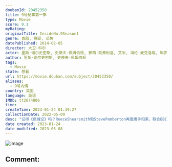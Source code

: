 ```yaml
---
doubanId: 20452350
title: 9号秘事第一季
type: Movie
score: 9.1
myRating: 
originalTitle: InsideNo.9Season1
genre: 喜剧, 悬疑, 恐怖
datePublished: 2014-02-05
director: 大卫·科尔
actor: 里斯·谢尔史密斯, 史蒂夫·佩姆伯顿, 萝西·凯弗利洛, 艾米, 海伦·麦克洛瑞, 琳赛·马歇尔, 杰玛·阿特登, 亚当·迪康, 塔姆辛·格雷格, 康勒斯·希尔, 凯瑟琳·帕金森, 安妮·雷德, 朱利安·林希德, 苏菲·汤普森, 提摩西·韦斯特, 本·威尔邦德, 马克·伍顿, 安娜·钱斯勒, 奥娜·卓别林, 露西·哈钦森, 丹尼斯·劳森, 奥菲利亚·拉维邦德, 布鲁斯·麦克金伦, 凯万·诺瓦克, 卢克·帕斯夸尼洛, 罗杰·斯洛曼, 迪·波特切尔, 朱莉娅·戴维斯, 大卫·拜德拉, 苏菲·朱基
author: 里斯·谢尔史密斯, 史蒂夫·佩姆伯顿
tags:
  - Movie
state: 想看
url: https://movie.douban.com/subject/20452350/
aliases:
  - 9号内情
country: 英国
language: 英语
IMDb: tt2674806
time: 
createTime: 2023-01-24 01:39:27
collectionDate: 2022-05-09
desc: "记得《疯城记》吗？ReeceShearsmith和StevePemberton再度携手归来，联合BBC推出这部暗黑喜剧《InsideNO.9》,关于片名，主创在一次采访中提到这完全是随机想到的一..."
date created: 2023-01-24
date modified: 2023-03-08
---
```


![image](p2172462798.jpg)

Comment:
---
